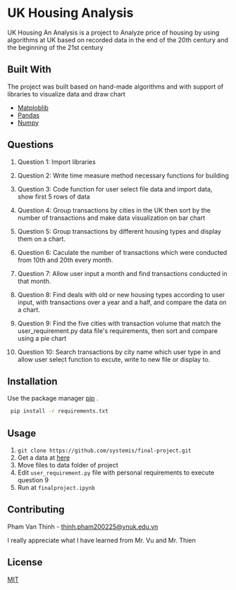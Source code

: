 # UK Housing Analysis

UK Housing An Analysis is a project to Analyze price of housing by using algorithms at UK based on recorded data in the end of the 20th century and the beginning of the 21st century


## Built With

The project was built based on hand-made algorithms and with support of libraries to visualize data and draw chart

* [Matploblib](https://matplotlib.org/)
* [Pandas](https://pandas.pydata.org/)
* [Numpy](https://numpy.org/)

## Questions
1. Question 1: Import libraries

2. Question 2: Write time measure method necessary functions for building

3. Question 3: Code function for user select file data and import data,  show first 5 rows of data

4. Question 4: Group transactions by cities in the UK then sort by the number of transactions and make data visualization on bar chart 

5. Question 5: Group transactions by different housing types and display them on a chart.

6. Question 6: Caculate the number of transactions which were conducted from 10th and 20th every month.

7. Question 7: Allow user input a month and find transactions conducted in that month. 

8. Question 8: Find deals with old or new housing types according to user input, with transactions over a year and a half, and compare the data on a chart.

9. Question 9: Find the five cities with transaction volume that match the user_requirement.py data file's requirements, then sort and compare using a pie chart

10. Question 10: Search transactions by city name which user type in and allow user select function to excute, write to new file or display to.

## Installation

Use the package manager [pip](https://pip.pypa.io/en/stable/) .

```bash
 pip install -r requirements.txt
```

## Usage
1. ```git clone https://github.com/systemis/final-project.git```
2. Get a data at [here](https://drive.google.com/drive/folders/1F_CRtPE3iZ8ebKkFekv8CEdEtOZ0IMj8?usp=sharing)
3. Move files to data folder of project
4. Edit ```user_requirement.py``` file with personal requirements to execute question 9
5. Run at  `finalproject.ipynb`


## Contributing
Pham Van Thinh - thinh.pham200225@vnuk.edu.vn

I really appreciate what I have learned from Mr. Vu and Mr. Thien


## License
[MIT](https://choosealicense.com/licenses/mit/)